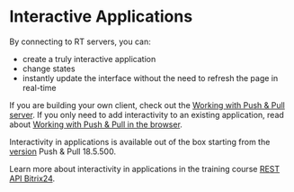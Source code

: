 # Interactive Applications

By connecting to RT servers, you can:

- create a truly interactive application
- change states
- instantly update the interface without the need to refresh the page in real-time

If you are building your own client, check out the [Working with Push & Pull server](./custom-push-and-pull-client.md). If you only need to add interactivity to an existing application, read about [Working with Push & Pull in the browser](./push-and-pull-in-browser.md).

Interactivity in applications is available out of the box starting from the [version](../cloud-and-on-premise/on-premise/versions.md) Push & Pull 18.5.500.

Learn more about interactivity in applications in the training course [REST API Bitrix24](https://helpdesk.bitrix24.com/courses/index.php?COURSE_ID=268).